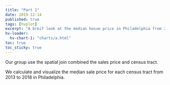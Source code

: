 ```yaml
---
title: "Part 1"
date: 2019-12-14
published: true
tags: [hvplot]
excerpt: "A breif look at the median hosue price in Philadelphia from 2013 to 2015"
hv-loader:
  hv-chart-1: "charts/a.html"
toc: true
toc_sticky: true
---
```


Our group use the spatial join combined the sales price and census tract.

We calculate and visualize the median sale price for each census tract from 2013 to 2018 in Philadelphia.

<div id="hv-chart-1"></div>

